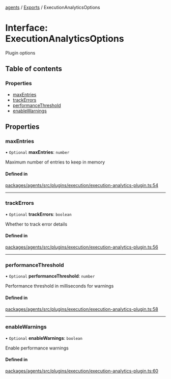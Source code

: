<!-- 
 ⚠️  AUTO-GENERATED FILE - DO NOT EDIT MANUALLY
 This file is automatically generated by scripts/docs-generator.js
 To make changes, edit the source TypeScript files or update the generator script
-->

[agents](../../) / [Exports](../modules) / ExecutionAnalyticsOptions

# Interface: ExecutionAnalyticsOptions

Plugin options

## Table of contents

### Properties

- [maxEntries](ExecutionAnalyticsOptions#maxentries)
- [trackErrors](ExecutionAnalyticsOptions#trackerrors)
- [performanceThreshold](ExecutionAnalyticsOptions#performancethreshold)
- [enableWarnings](ExecutionAnalyticsOptions#enablewarnings)

## Properties

### maxEntries

• `Optional` **maxEntries**: `number`

Maximum number of entries to keep in memory

#### Defined in

[packages/agents/src/plugins/execution/execution-analytics-plugin.ts:54](https://github.com/woojubb/robota/blob/bdf92966fb2bc9eb8d5a633591fffc1261e7f0f5/packages/agents/src/plugins/execution/execution-analytics-plugin.ts#L54)

___

### trackErrors

• `Optional` **trackErrors**: `boolean`

Whether to track error details

#### Defined in

[packages/agents/src/plugins/execution/execution-analytics-plugin.ts:56](https://github.com/woojubb/robota/blob/bdf92966fb2bc9eb8d5a633591fffc1261e7f0f5/packages/agents/src/plugins/execution/execution-analytics-plugin.ts#L56)

___

### performanceThreshold

• `Optional` **performanceThreshold**: `number`

Performance threshold in milliseconds for warnings

#### Defined in

[packages/agents/src/plugins/execution/execution-analytics-plugin.ts:58](https://github.com/woojubb/robota/blob/bdf92966fb2bc9eb8d5a633591fffc1261e7f0f5/packages/agents/src/plugins/execution/execution-analytics-plugin.ts#L58)

___

### enableWarnings

• `Optional` **enableWarnings**: `boolean`

Enable performance warnings

#### Defined in

[packages/agents/src/plugins/execution/execution-analytics-plugin.ts:60](https://github.com/woojubb/robota/blob/bdf92966fb2bc9eb8d5a633591fffc1261e7f0f5/packages/agents/src/plugins/execution/execution-analytics-plugin.ts#L60)
